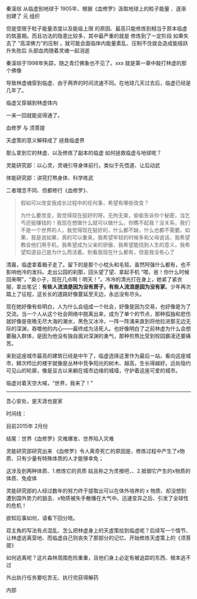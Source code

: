 秦溪琮 从临虚到地球于 1905年、根据《血修罗》汲取地球上的粒子能量 、逐渐创建了 元 组织

但是受限于粒子能量浓度以及能级上限 的原因、最高只能修炼到相当于原本临虚的筑基期。而且功法的隐患比较多，其中最严重的就是 修炼到了一定阶段 如果失去了 “高深佛力”的压制 ，就可能会面临体内能量紊乱、压制不住就会造成能级跃升失败后 头部血肉随着灵魂一起消逝



秦溪琮于1998年失踪，随之青灯佛象也不见了。xxx 就是第一章中敲打林虚的那个佛像

导致林虚魂穿到临虚、由于两界的时间流速不同。在地球几天过去后，临虚已经是几年了。

临虚又穿越到林虚体内 

一来一回就能说得通了。

血修罗 与 须菩提 

天虚策的意义解释成了 拯救临虚界

那么拿到它的林虚、以及修炼了副本的临虚 如何拯救临虚与地球呢？



灵能研究部：以心灵，灵魂引导身体前行。类似于先悟道、让后动武

体能研究部：讲究打熬身体、科学练武

二者理念不同、但都修行《血修罗》、



>假如可以改变我成长过程中的任何事，希望有哪些改变？
>
>为什么要改变，我觉得现在挺好的呀。无拘无束，偷偷告诉你个秘密，当乞丐还挺赚钱的！我现在想做什么就可以做什么，你瞧不起我？没关系，我们不是一个世界的人，我觉得现在挺好的，什么都不缺，什么也都不需要。如果，我是说如果，真的可以重来，我希望年轻的时候多和父母说话，我希望教会他们用手机，我希望成为父亲的骄傲，我希望能找到人生的意义，我希望知道自己是为什么而活着。别看我现在什么都有，但是我没有心了

清晨，临虚拿着箱子走了。留下的是那个小枕头和毛毯，虽然阿强什么都有，也不影响他冷的发抖。走出公园的刹那，回头望了望、拿起手机 “喂，爸！你什么时候回来啊”，“臭小子，现在几点啊！明天！”。冷冷的清光打在身上，她紧了紧衣服，拿出笔记：**有些人流浪是因为没有房子，有些人流浪是因为没有家**。少年再次踏上了征程，这长长的道路好像蔓延至天边，永远没有尽头。

现在她好像有些明白，人为什么会组成一个社会，好像是因为交易，也好像是为了交流。当一个人从这个社会网络中脱离出来，成为了单个的节点，那种孤独和悲伤就好像是夜晚无尽大海的潮水，黑色又冰冷，一阵一阵涌来直到将他拉进那无边无际的深渊，吞噬他的内心——最终成为活死人。也好像明白了之前林虚为什么会想要融入群体，是因为他没有独自面对深渊的勇气，那种煎熬比受到校园霸凌还要痛苦。

来到这座城市最高的建筑已经是中午了，临虚选择这里作为最后一站，看向这座城市，鳞次栉比的楼宇就像是丛林中竞争阳光的树木、越高，生长得越好。远处隐约可见山的轮廓，像是亘古以来躺在城市边缘的城墙，守护着这座可爱的城市。



临虚对着天空大喊，“世界，我来了！”

---

吾心安处，是天涯也是家





时间线：

目前2015年 2月份



结尾：世界《血修罗》灾难爆发、世界陷入灾难

灵能研究部研究出来 《血修罗》令人离奇死亡的原因是，修炼过程中产生了x物质、只有少量有特殊体质的人才能够幸免；

这涉及到两种体质、1.修炼它的资质 姑且称之为灵根吧、、2.抵御它产生的x物质的体质、免疫体

灵能研究部的人经过数年的努力终于提取出可以在体外培养的 x 物质、却没想到遭到国外势力的狙击、x物质被失手散播在大气中。迅速变异之后、引发了全球性的危机！

欲知后事如何，请看下回分晓。



双主角的写法有点混乱、怎么把林虚身上的天虚策给到临虚呢？后续写一个情节、让林虚逃离营地、而临虚自己则丧失了那部分的记忆、开始修炼天虚策上的《须菩提》











如何逃离呢？这片森林周围危险重重，且他们身上必定有被追踪的东西、根本逃不过

外出执行任务要吃苦无、执行完获得解药

内部



















